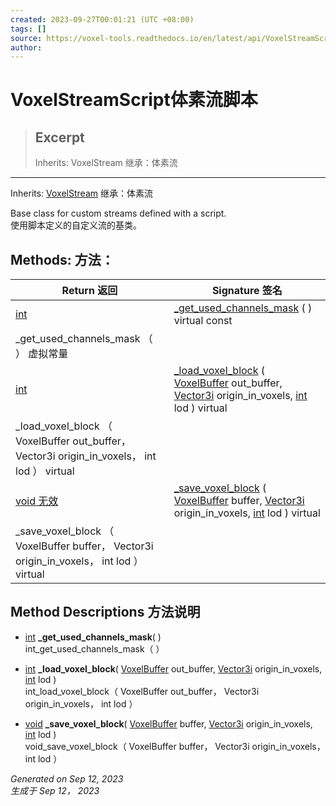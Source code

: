 ```yaml
---
created: 2023-09-27T00:01:21 (UTC +08:00)
tags: []
source: https://voxel-tools.readthedocs.io/en/latest/api/VoxelStreamScript/
author: 
---
```


# VoxelStreamScript体素流脚本

> ## Excerpt
> Inherits: VoxelStream 继承：体素流

---
Inherits: [VoxelStream](https://voxel-tools.readthedocs.io/en/latest/api/VoxelStream/) 继承：体素流

Base class for custom streams defined with a script.  
使用脚本定义的自定义流的基类。

## Methods: 方法：

| Return 返回 | Signature 签名 |
| --- | --- |
| [int](https://docs.godotengine.org/en/stable/classes/class_int.html) | [\_get\_used\_channels\_mask](https://voxel-tools.readthedocs.io/en/latest/api/VoxelStreamScript/#i__get_used_channels_mask) ( ) virtual const  
\_get\_used\_channels\_mask （ ） 虚拟常量 |
| [int](https://docs.godotengine.org/en/stable/classes/class_int.html) | [\_load\_voxel\_block](https://voxel-tools.readthedocs.io/en/latest/api/VoxelStreamScript/#i__load_voxel_block) ( [VoxelBuffer](https://voxel-tools.readthedocs.io/en/latest/api/VoxelBuffer/) out\_buffer, [Vector3i](https://docs.godotengine.org/en/stable/classes/class_vector3i.html) origin\_in\_voxels, [int](https://docs.godotengine.org/en/stable/classes/class_int.html) lod ) virtual  
\_load\_voxel\_block （ VoxelBuffer out\_buffer， Vector3i origin\_in\_voxels， int lod ） virtual |
| [void 无效](https://voxel-tools.readthedocs.io/en/latest/api/VoxelStreamScript/#) | [\_save\_voxel\_block](https://voxel-tools.readthedocs.io/en/latest/api/VoxelStreamScript/#i__save_voxel_block) ( [VoxelBuffer](https://voxel-tools.readthedocs.io/en/latest/api/VoxelBuffer/) buffer, [Vector3i](https://docs.godotengine.org/en/stable/classes/class_vector3i.html) origin\_in\_voxels, [int](https://docs.godotengine.org/en/stable/classes/class_int.html) lod ) virtual  
\_save\_voxel\_block （ VoxelBuffer buffer， Vector3i origin\_in\_voxels， int lod ） virtual |

## Method Descriptions 方法说明

-   [int](https://docs.godotengine.org/en/stable/classes/class_int.html) **\_get\_used\_channels\_mask**( )  
    int\_get\_used\_channels\_mask（ ）
    
-   [int](https://docs.godotengine.org/en/stable/classes/class_int.html) **\_load\_voxel\_block**( [VoxelBuffer](https://voxel-tools.readthedocs.io/en/latest/api/VoxelBuffer/) out\_buffer, [Vector3i](https://docs.godotengine.org/en/stable/classes/class_vector3i.html) origin\_in\_voxels, [int](https://docs.godotengine.org/en/stable/classes/class_int.html) lod )  
    int\_load\_voxel\_block（ VoxelBuffer out\_buffer， Vector3i origin\_in\_voxels， int lod ）
    
-   [void](https://voxel-tools.readthedocs.io/en/latest/api/VoxelStreamScript/#) **\_save\_voxel\_block**( [VoxelBuffer](https://voxel-tools.readthedocs.io/en/latest/api/VoxelBuffer/) buffer, [Vector3i](https://docs.godotengine.org/en/stable/classes/class_vector3i.html) origin\_in\_voxels, [int](https://docs.godotengine.org/en/stable/classes/class_int.html) lod )  
    void\_save\_voxel\_block（ VoxelBuffer buffer， Vector3i origin\_in\_voxels， int lod ）
    

_Generated on Sep 12, 2023  
生成于 Sep 12， 2023_
